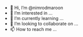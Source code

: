 - 👋 Hi, I’m @nimrodmaroon
- 👀 I’m interested in ...
- 🌱 I’m currently learning ...
- 💞️ I’m looking to collaborate on ...
- 📫 How to reach me ...

<!---
nimrodmaroon/nimrodmaroon is a ✨ special ✨ repository because its `README.md` (this file) appears on your GitHub profile.
You can click the Preview link to take a look at your changes.
--->
